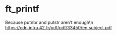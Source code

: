 # ft_printf
Because putnbr and putstr aren’t enough\n
https://cdn.intra.42.fr/pdf/pdf/33450/en.subject.pdf
